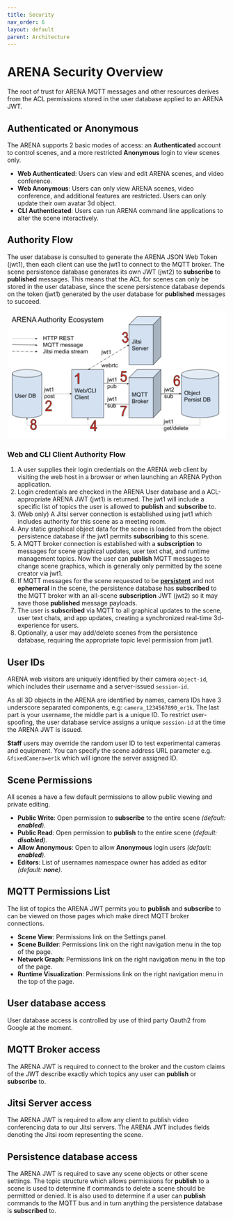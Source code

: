 ```yaml
---
title: Security
nav_order: 6
layout: default
parent: Architecture
---
```


# ARENA Security Overview

The root of trust for ARENA MQTT messages and other resources derives from the ACL permissions stored in the user database applied to an ARENA JWT.

## Authenticated or Anonymous

The ARENA supports 2 basic modes of access: an **Authenticated** account to control scenes, and a more restricted **Anonymous** login to view scenes only.

- **Web Authenticated**: Users can view and edit ARENA scenes, and video conference.
- **Web Anonymous**: Users can only view ARENA scenes, video conference, and additional features are restricted. Users can only update their own avatar 3d object.
- **CLI Authenticated**: Users can run ARENA command line applications to alter the scene interactively.

## Authority Flow

The user database is consulted to generate the ARENA JSON Web Token (jwt1), then each client can use the jwt1 to connect to the MQTT broker. The scene persistence database generates its own JWT (jwt2) to **subscribe** to **published** messages. This means that the ACL for scenes can only be stored in the user database, since the scene persistence database depends on the token (jwt1) generated by the user database for **published** messages to succeed.

![](/assets/img/arena-authority.png)

### Web and CLI Client Authority Flow

1. A user supplies their login credentials on the ARENA web client by visiting the web host in a browser or when launching an ARENA Python application.
2. Login credentials are checked in the ARENA User database and a ACL-appropriate ARENA JWT (jwt1) is returned. The jwt1 will include a specific list of topics the user is allowed to **publish** and **subscribe** to.
3. (Web only) A Jitsi server connection is established using jwt1 which includes authority for this scene as a meeting room.
4. Any static graphical object data for the scene is loaded from the object persistence database if the jwt1 permits **subscribing** to this scene.
5. A MQTT broker connection is established with a **subscription** to messages for scene graphical updates, user text chat, and runtime management topics. Now the user can **publish** MQTT messages to change scene graphics, which is generally only permitted by the scene creator via jwt1.
6. If MQTT messages for the scene requested to be [**persistent**](/content/architecture/persistence) and not **ephemeral** in the scene, the persistence database has **subscribed** to the MQTT broker with an all-scene **subscription** JWT (jwt2) so it may save those **published** message payloads.
7. The user is **subscribed** via MQTT to all graphical updates to the scene, user text chats, and app updates, creating a synchronized real-time 3d-experience for users.
8. Optionally, a user may add/delete scenes from the persistence database, requiring the appropriate topic level permission from jwt1.

## User IDs

ARENA web visitors are uniquely identified by their camera `object-id`, which includes their username and a server-issued `session-id`.

As all 3D objects in the ARENA are identified by names, camera IDs have 3 underscore separated components, e.g: `camera_1234567890_er1k`. The last part is your username, the middle part is a unique ID. To restrict user-spoofing, the user database service assigns a unique `session-id` at the time the ARENA JWT is issued.

**Staff** users may override the random user ID to test experimental cameras and equipment. You can specify the scene address URL parameter e.g. `&fixedCamera=er1k` which will ignore the server assigned ID.

## Scene Permissions

All scenes a have a few default permissions to allow public viewing and private editing.

- **Public Write**: Open permission to **subscribe** to the entire scene _(default: **enabled**)._
- **Public Read**: Open permission to **publish** to the entire scene (_default: **disabled**)._
- **Allow Anonymous**: Open to allow **Anonymous** login users _(default: **enabled**)._
- **Editors**: List of usernames namespace owner has added as editor _(default: **none**)._

<!-- TODO: image scene permissions -->

## MQTT Permissions List

The list of topics the ARENA JWT permits you to **publish** and **subscribe** to can be viewed on those pages which make direct MQTT broker connections.

- **Scene View**: Permissions link on the Settings panel.
- **Scene Builder**: Permissions link on the right navigation menu in the top of the page.
- **Network Graph**: Permissions link on the right navigation menu in the top of the page.
- **Runtime Visualization**: Permissions link on the right navigation menu in the top of the page.

<!-- TODO: mqtt permissions list -->
<!-- image mqtt permissions link nav bar -->
<!-- image mqtt permissions link scene -->

## User database access

User database access is controlled by use of third party Oauth2 from Google at the moment.

## MQTT Broker access

The ARENA JWT is required to connect to the broker and the custom claims of the JWT describe exactly which topics any user can **publish** or **subscribe** to.

## Jitsi Server access

The ARENA JWT is required to allow any client to publish video conferencing data to our Jitsi servers. The ARENA JWT includes fields denoting the Jitsi room representing the scene.

## Persistence database access

The ARENA JWT is required to save any scene objects or other scene settings. The topic structure which allows permissions for **publish** to a scene is used to determine if commands to delete a scene should be permitted or denied. It is also used to determine if a user can **publish** commands to the MQTT bus and in turn anything the persistence database is **subscribed** to.
